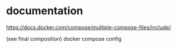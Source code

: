 # documentation
https://docs.docker.com/compose/multiple-compose-files/include/

(see final composition)
docker compose config